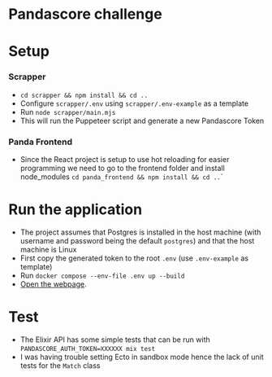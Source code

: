 # Pandascore challenge

# Setup

### Scrapper
- `cd scrapper && npm install && cd ..`
- Configure  `scrapper/.env`  using `scrapper/.env-example` as a template
- Run `node scrapper/main.mjs`
- This will run the Puppeteer script and generate a new Pandascore Token

### Panda Frontend
- Since the React project is setup to use hot reloading for easier programming we need to go to the frontend folder and install node_modules `cd panda_frontend && npm install && cd ..`´


# Run the application
- The project assumes that Postgres is installed in the host machine (with username and password being the default `postgres`) and that the host machine is Linux
- First copy the generated token to the root `.env` (use `.env-example` as template)
- Run `docker compose --env-file .env up --build`
- [Open the webpage](http://localhost:3000/).


# Test
- The Elixir API has some simple tests that can be run with `PANDASCORE_AUTH_TOKEN=XXXXXX mix test`
- I was having trouble setting Ecto in sandbox mode hence the lack of unit tests for the `Match` class
